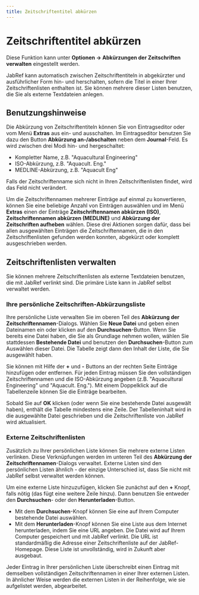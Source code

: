 ```yaml
---
title: Zeitschriftentitel abkürzen
---
```


# Zeitschriftentitel abkürzen

Diese Funktion kann unter **Optionen → Abkürzungen der Zeitschriften verwalten** eingestellt werden.

JabRef kann automatisch zwischen Zeitschriftentiteln in abgekürzter und ausführlicher Form hin- und herschalten, sofern die Titel in einer Ihrer Zeitschriftenlisten enthalten ist. Sie können mehrere dieser Listen benutzen, die Sie als externe Textdateien anlegen.

## Benutzungshinweise

Die Abkürzung von Zeitschriftentiteln können Sie von Eintragseditor oder vom Menü **Extras** aus ein- und ausschalten. Im Eintragseditor benutzen Sie dazu den Button **Abkürzung an-/abschalten** neben dem **Journal**-Feld. Es wird zwischen drei Modi hin- und hergeschaltet:

-   Kompletter Name, z.B. "Aquacultural Engineering"
-   ISO-Abkürzung, z.B. "Aquacult. Eng."
-   MEDLINE-Abkürzung, z.B. "Aquacult Eng"

Falls der Zeitschriftenname sich nicht in Ihren Zeitschriftenlisten findet, wird das Feld nicht verändert.

Um die Zeitschriftennamen mehrerer Einträge auf einmal zu konvertieren, können Sie eine beliebige Anzahl von Einträgen auswählen und im Menü **Extras** einen der Einträge **Zeitschriftennamen abkürzen (ISO)**, **Zeitschriftennamen abkürzen (MEDLINE)** und **Abkürzung der Zeitschriften aufheben** wählen. Diese drei Aktionen sorgen dafür, dass bei allen ausgewählten Einträgen die Zeitschriftennamen, die in den Zeitschriftenlisten gefunden werden konnten, abgekürzt oder komplett ausgeschrieben werden.

## Zeitschriftenlisten verwalten

Sie können mehrere Zeitschriftenlisten als externe Textdateien benutzen, die mit JabRef verlinkt sind. Die primäre Liste kann in JabRef selbst verwaltet werden.

### Ihre persönliche Zeitschriften-Abkürzungsliste

Ihre persönliche Liste verwalten Sie im oberen Teil des **Abkürzung der Zeitschriftennamen**-Dialogs. Wählen Sie **Neue Datei** und geben einen Dateinamen ein oder klicken auf den **Durchsuchen**-Button. Wenn Sie bereits eine Datei haben, die Sie als Grundlage nehmen wollen, wählen Sie stattdessen **Bestehende Datei** und benutzen den **Durchsuchen**-Button zum Auswählen dieser Datei. Die Tabelle zeigt dann den Inhalt der Liste, die Sie ausgewählt haben.

Sie können mit Hilfe der **+** und **-** Buttons an der rechten Seite Einträge hinzufügen oder entfernen. Für jeden Eintrag müssen Sie den vollständigen Zeitschriftennamen und die ISO-Abkürzung angeben (z.B. "Aquacultural Engineering" und "Aquacult. Eng."). Mit einem Doppelklick auf die Tabellenzeile können Sie die Einträge bearbeiten.

Sobald Sie auf **OK** klicken (oder wenn Sie eine bestehende Datei ausgewält haben), enthält die Tabelle mindestens eine Zeile. Der Tabelleninhalt wird in die ausgewählte Datei geschrieben und die Zeitschriftenliste von JabRef wird aktualisiert.

### Externe Zeitschriftenlisten

Zusätzlich zu Ihrer persönlichen Liste können Sie mehrere externe Listen verlinken. Diese Verknüpfungen werden im unteren Teil des **Abkürzung der Zeitschriftennamen**-Dialogs verwaltet. Externe Listen sind den persönlichen Listen ähnlich - der einzige Unterschied ist, dass Sie nicht mit JabRef selbst verwaltet werden können.

Um eine externe Liste hinzuzufügen, klicken Sie zunächst auf den **+** Knopf, falls nötig (das fügt eine weitere Zeile hinzu). Dann benutzen Sie entweder den **Durchsuchen**- oder den **Herunterladen**-Button.

-   Mit dem **Durchsuchen**-Knopf können Sie eine auf Ihrem Computer bestehende Datei auswählen.
-   Mit dem **Herunterladen**-Knopf können Sie eine Liste aus dem Internet herunterladen, indem Sie eine URL angeben. Die Datei wird auf Ihrem Computer gespeichert und mit JabRef verlinkt. Die URL ist standardmäßig die Adresse einer Zeitschriftenliste auf der JabRef-Homepage. Diese Liste ist unvollständig, wird in Zukunft aber ausgebaut.

Jeder Eintrag in Ihrer persönlichen Liste überschreibt einen Eintrag mit demselben vollständigen Zeitschriftennamen in einer Ihrer externen Listen. In ähnlicher Weise werden die externen Listen in der Reihenfolge, wie sie aufgelistet werden, abgearbeitet.
